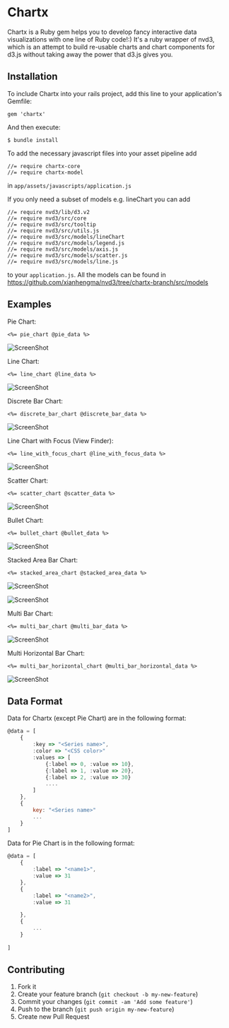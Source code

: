 # Chartx 

Chartx is a Ruby gem helps you to develop fancy interactive data visualizations with one line of Ruby code!:) 
It's a ruby wrapper of nvd3, which is an attempt to build re-usable charts and chart components for d3.js without taking away the power that d3.js gives you.    

## Installation

To include Chartx into your rails project, add this line to your application's Gemfile:

    gem 'chartx'

And then execute:

    $ bundle install

To add the necessary javascript files into your asset pipeline add

    //= require chartx-core
	//= require chartx-model

in ```app/assets/javascripts/application.js```

If you only need a subset of models e.g. lineChart you can add 

    //= require nvd3/lib/d3.v2
    //= require nvd3/src/core
    //= require nvd3/src/tooltip
    //= require nvd3/src/utils.js
    //= require nvd3/src/models/lineChart
    //= require nvd3/src/models/legend.js
    //= require nvd3/src/models/axis.js
    //= require nvd3/src/models/scatter.js
    //= require nvd3/src/models/line.js

to your ```application.js```. All the models can be found in https://github.com/xianhengma/nvd3/tree/chartx-branch/src/models

## Examples

Pie Chart:

```erb
<%= pie_chart @pie_data %>
```
![ScreenShot](https://raw.github.com/xianhengma/chartx/master/screenshots/piechart.png)

Line Chart:

```erb
<%= line_chart @line_data %>
```
![ScreenShot](https://raw.github.com/xianhengma/chartx/master/screenshots/linechart.png)

Discrete Bar Chart:
```erb
<%= discrete_bar_chart @discrete_bar_data %>
```
![ScreenShot](https://raw.github.com/xianhengma/chartx/master/screenshots/barchart.png)

Line Chart with Focus (View Finder):
```erb
<%= line_with_focus_chart @line_with_focus_data %>
```
![ScreenShot](https://raw.github.com/xianhengma/chartx/master/screenshots/linewithfocuschart.png)

Scatter Chart:
```erb
<%= scatter_chart @scatter_data %>
```
![ScreenShot](https://raw.github.com/xianhengma/chartx/master/screenshots/scatterchart.png)

Bullet Chart:
```erb
<%= bullet_chart @bullet_data %>
```
![ScreenShot](https://raw.github.com/xianhengma/chartx/master/screenshots/bulletchart.png)

Stacked Area Bar Chart:
```erb
<%= stacked_area_chart @stacked_area_data %>
```
![ScreenShot](https://raw.github.com/xianhengma/chartx/master/screenshots/stackedareachart.png)

![ScreenShot](https://raw.github.com/xianhengma/chartx/master/screenshots/stackedareachart3.png)

Multi Bar Chart:
```erb
<%= multi_bar_chart @multi_bar_data %>
```
![ScreenShot](https://raw.github.com/xianhengma/chartx/master/screenshots/multibarchart2.png)

Multi Horizontal Bar Chart:
```erb
<%= multi_bar_horizontal_chart @multi_bar_horizontal_data %>
```
![ScreenShot](https://raw.github.com/xianhengma/chartx/master/screenshots/horizontalbarchart.png)

## Data Format

Data for Chartx (except Pie Chart) are in the following format:

```js
@data = [
	{
		:key => "<Series name>",
		:color => "<CSS color>"
		:values => [
			{:label => 0, :value => 10},
			{:label => 1, :value => 20},
			{:label => 2, :value => 30}
			....
		]
	},
	{
		key: "<Series name>"
		...
	}
]
```

Data for Pie Chart is in the following format:

```js
@data = [
	{
		:label => "<name1>",
		:value => 31
	},
	{
		:label => "<name2>",
		:value => 31

	},
	{
		...
	}
		
]
```

## Contributing

1. Fork it
2. Create your feature branch (`git checkout -b my-new-feature`)
3. Commit your changes (`git commit -am 'Add some feature'`)
4. Push to the branch (`git push origin my-new-feature`)
5. Create new Pull Request
